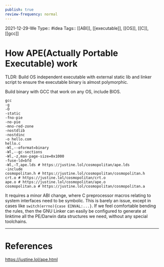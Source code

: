 ```yaml
---
publish: true
review-frequency: normal
---
```

2021-12-29-We
Type:: #idea
Tags:: [[ABI]], [[executable]], [[OS]], [[C]], [[gcc]]

# How APE(Actually Portable Executable) work

TLDR: Build OS independent executable with external static lib and linker script to ensure the executable binary is almost polymorphic.

Build binary with GCC that work on any OS, include BIOS.
```
gcc 
-g 
-O 
-static 
-fno-pie 
-no-pie 
-mno-red-zone 
-nostdlib 
-nostdinc 
-o hello.com 
hello.c 
-Wl,--oformat=binary 
-Wl,--gc-sections 
-Wl,-z,max-page-size=0x1000 
-fuse-ld=bfd 
-Wl,-T,ape.lds # https://justine.lol/cosmopolitan/ape.lds
-include 
cosmopolitan.h # https://justine.lol/cosmopolitan/cosmopolitan.h 
crt.o # https://justine.lol/cosmopolitan/crt.o
ape.o # https://justine.lol/cosmopolitan/ape.o
cosmopolitan.a # https://justine.lol/cosmopolitan/cosmopolitan.a
```
It requires a minor ABI change, where C preprocessor macros relating to system interfaces need to be symbolic. This is barely an issue, except in cases like `switch(errno){case EINVAL:...}`. If we feel comfortable bending the rules, then the GNU Linker can easily be configured to generate at linktime all the PE/Darwin data structures we need, without any special toolchains.

---
# References
https://justine.lol/ape.html